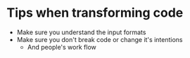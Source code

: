 # Tips when transforming code

- Make sure you understand the input formats
- Make sure you don't break code or change it's intentions 
  - And people's work flow
